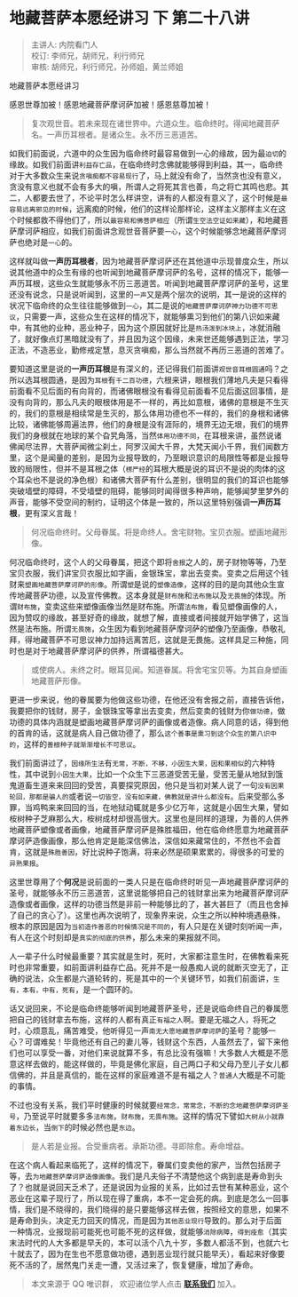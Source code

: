 # 地藏菩萨本愿经讲习 下 第二十八讲

> 主讲人: 内院看门人 <br />
> 校订: 李师兄，胡师兄，利行师兄 <br />
> 审核: 胡师兄，利行师兄，孙师姐，黄兰师姐 <br />

地藏菩萨本愿经讲习

感恩世尊加被！感恩地藏菩萨摩诃萨加被！感恩慈尊加被！

> 复次观世音。若未来现在诸世界中。六道众生。临命终时。得闻地藏菩萨名。一声历耳根者。是诸众生。永不历三恶道苦。

如我们前面说，六道中的众生因为临命终时最容易做到一心的缘故，因为最`迫切`的缘故。如我们前面讲`利益存亡品`，在临命终时念佛就能够得到利益，其一，临命终对于大多数众生来说`贪嗔痴都不容易现行`了，马上就没有命了，当然贪也没有意义，贪没有意义也就不会有多大的嗔，所谓人之将死其言也善，鸟之将亡其鸣也悲。其二，人都要去世了，不论平时怎么样讲空，讲有的人都没有意义了，这个时候是`最容易远离邪见的时候`，远离痴的时候，他们的这样论那样论，这样主义那样主义在这个时候都救不得他们了，所以`最容易和佛菩萨相应`（所谓`生空法空证如来藏`），和地藏菩萨摩诃萨相应，如我们前面讲念观世音菩萨要`一心`，这个时候能够念地藏菩萨摩诃萨也绝对是`一心`的。

这样就叫做**一声历耳根者**，因为地藏菩萨摩诃萨还在其他道中示现普度众生，所以说其他道中的众生有缘的也听闻到地藏菩萨摩诃萨的名号，这样的情况下，能够一声历耳根，这些众生就能够永不历三恶道苦。听闻到地藏菩萨摩诃萨的圣号，这里还没有说念，只是说听闻到，这里的`一声`又是两个层次的说明，其一是说的这样的状况下临命终的众生往往能够做到`一心`，其二是说的`地藏菩萨摩诃萨神力功德不可思议`，只需要一声，这些众生在这样的情况下，就能够熏习到他们的第八识如来藏中，有其他的业种，恶业种子，因为这个原因就好比是`热汤泼到冰块上`，冰就消融了，就好像点灯黑暗就没有了，并且因为这个因缘，未来世还能够遇到正法，学习正法，不造恶业，勤修戒定慧，息灭贪嗔痴，那么当然就不再历三恶道的苦难了。

要知道这里是说的**一声历耳根**是有深义的，还记得我们前面讲`观世音耳根圆通`吗？之所以选耳根圆通，是因为`耳根`有`千二百功德`，六根来讲，眼根我们薄地凡夫是只看得前面看不见后面的有向背的，而诸佛眼根没有看得见前面看不见后面这回事情，是没有向背的，那么凡夫的眼根体用是不一样的，再比如意根，诸佛的意根是不生灭的，我们的意根是相续常是生灭的，那么体用功德也不一样的，我们的身根和诸佛比较，诸佛能够周遍法界，他们的身根是没有涯际的，境界无边无垠，我们的境界我们的身根就在地球的某个旮旯角落，当然`体用功德不同`，在耳根来讲，虽然说诸佛闻尽法界，大菩萨闻微尘刹土，阿罗汉闻大千界，大梵天闻小千界，我们闻数方里，这个是闻量的差别，是因为业报导致的，乃至眼识意识的局限性等都是业报导致的局限性，但并不是耳根之体（`楞严经`的耳根大概是说的耳识不是说的肉体的这个耳朵也不是说的净色根）和诸佛大菩萨有什么差别，很明显的我们的耳识也能够突破墙壁的障碍，不受墙壁的阻碍，能够同时闻得很多种声响，能够闻梦里梦外的声音，能够不受空间的制约，证明这个体是一致的，所以这里特别强调**一声历耳根**，更有深义言哉！

> 何况临命终时。父母眷属。将是命终人。舍宅财物。宝贝衣服。塑画地藏形像。

何况临命终时，这个人的父母眷属，把这个即将`舍报`之人的，房子财物等等，乃至宝贝衣服，我们讲宝贝衣服比如字画，金银珠宝，拿出去变卖。变卖之后用这个钱财来`塑画地藏菩萨摩诃萨的形像`。所谓`塑`是说的`塑像造像`，这样的目的是向其他众生宣传地藏菩萨功德，以及宣传佛教。这本身就是`财布施`和`法布施`以及`无畏施`的体现。所谓`财布施`，变卖这些来塑像画像当然是财布施。所谓`法布施`，看见塑像画像的人，因为赞叹的缘故，甚至好奇的缘故，就想了解，直接或者间接就开始学佛了，这当然是法布施。所谓`无畏施`，众生因为看到地藏菩萨摩诃萨的塑像乃至画像，恭敬礼拜，得地藏菩萨不可思议神力加持远离苦厄，这就是无畏施。这样具足三种施，同时也是对于地藏菩萨摩诃萨的供养，所谓福德甚大。

> 或使病人。未终之时。眼耳见闻。知道眷属。将舍宅宝贝等。为其自身塑画地藏菩萨形像。

更进一步来说，他的眷属要为他做这些功德，在他还没有舍报之前，直接告诉他，我要把你的钱财，房子，金银珠宝等拿出去变卖，然后变卖的钱财为你`做功德`，做功德的具体内涵就是塑画地藏菩萨摩诃萨的画像或者造像。病人同意的话，得到他的首肯的话，这就是病人自己做功德了，那么`这个善事是熏习到这个众生的第八识中的`，这样的`善根种子就渐渐增长不可思议`。

我们前面讲过了，`因缘所生法`有`无常，不断，不移，小因生大果，因和果相似`的六种特性，其中说到`小因生大果`，比如一个众生下三恶道受苦无量，受苦无量从地狱到饿鬼道畜生道来来回回的受苦，真要探究原因，他只是当初对某人说了一句`没有因果轮回，那都是骗人的`或者说`一切皆空，没有如来藏，佛教就是讲什么都没有`。后来受那么多罪，当鸡鸭来来回回的当，在地狱动辄就是多少亿万年，这就是小因生大果，譬如桉树种子芝麻那么大，桉树成材却很高很大。这里也是同样的道理，为善的人供养地藏菩萨塑像或者画像，地藏菩萨摩诃萨是殊胜福田，他在临命终愿意为地藏菩萨摩诃萨造像画像，那么他肯定是能深信佛法，深信如来藏常住的，不然也不会首肯，这就是`殊胜善因`，好比说种子饱满，将来必然是硕果累累的，得很多的可爱的`异熟果报`。

这里世尊用了个**何况**是说前面的一类人只是在临命终时听见一声地藏菩萨摩诃萨的圣号，就能够永不历三恶道苦，这里说能够把自己的钱财拿出来为地藏菩萨摩诃萨造像或者画像，这样的功德当然是非前一种能够比的了，甚大甚巨了（而且也舍掉了自己的贪心了）。这里也再次说明了，现象界来说，众生之所以种种境遇悬殊，根本的原因是因为`当初造作善恶的时候情况是不同的`，有人只是在关键时刻听闻一声，有人在这个时刻却是`真实的彻底的供养`，那么未来的果报就不同。

人一辈子什么时候最重要？其实就是生时，死时，大家都注意生时，在佛教看来死时也非常重要，如前面讲利益存亡品。死并不是一般愚痴人说的就断灭空无了，正确的说法，众生都是六道轮转的，死是其中的一个关键环节，如我们前面讲，`生有，本有，中有，死有`，是一个圆环的。

话又说回来，不论是临命终能够听闻到地藏菩萨圣号，还是说临命终自己的眷属愿把自己的钱财拿去布施，这样的人都有真正`有福之人`啊。要是无福之人，将死之时，心烦意乱，痛苦难受，他听得见一声`南无大愿地藏菩萨摩诃萨`的圣号？能够一心？可谓难矣！毕竟他还有自己的妻儿等，钱财这个东西，人虽然去了，留下来他们也可以享受一番，对他们来说就算不多，有总比没有强嘛！大多数人大概是不愿意这样去做的，能这样做的，毕竟是佛化家庭，自己两口子和父母乃至儿子女儿都信佛的，并且是真信的，能在这样的家庭难道不是有福之人？`普通人`大概是不可能的事情。

不过也没有关系，我们平时健康的时候就要`经常念，常常念，不断的念地藏菩萨摩诃萨圣号`，乃至说平时就要多多`法布施`，`财布施`，`无畏布施`。这样的情况下譬如`大树从小就靠着东边长`，当`倒下`的时候必然也是`东边`。

> 是人若是业报。合受重病者。承斯功德。寻即除愈。寿命增益。

在这个病人看起来临死了，这样的情况下，眷属们变卖他的家产，当然包括房子等，去`为地藏菩萨摩诃萨造像画像`。我们是凡夫俗子不清楚他这个病到底是寿命到头了？也就是说回天乏术了，还是说因为业报的关系，比如过去世有某种恶业，这个恶业在这辈子现行了，所以现在得了重病，本不一定会死的病。到底是怎么一回事情，我们是不晓得的，我们晓得的是只要能够这样去做，按照经文的意思，如果不是寿命到头，决定无力回天的情况，而是因为`其他恶业现行`导致的。那么对于后面一种情况，业报现前可能死也可能不死的这样做，就能够`消除病障`，`得到痊愈`（其实末法时代的人大多都是早夭的，本可以活个八九十岁，多数人都活不到，也就六七十就去了，因为在生也不愿意做功德，遇到恶业现行就只能早夭），看起来好像要死不活的了，居然鬼门关走一遭，又活过来了，恢复健康，增加了寿命。

> 本文来源于 QQ 唯识群， 欢迎诸位学人点击 **[联系我们](https://mp.weixin.qq.com/s/lZCfWjmLjgNR165Tx4_bCQ)** 加入。
